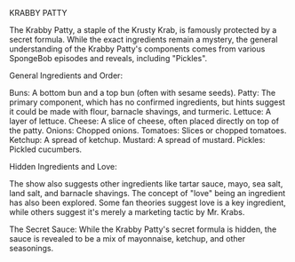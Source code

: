 KRABBY PATTY

The Krabby Patty, a staple of the Krusty Krab, is famously protected by a secret formula. While the exact ingredients remain a mystery, the general understanding of the Krabby Patty's components comes from various SpongeBob episodes and reveals, including "Pickles". 

General Ingredients and Order:

Buns: A bottom bun and a top bun (often with sesame seeds).
Patty: The primary component, which has no confirmed ingredients, but hints suggest it could be made with flour, barnacle shavings, and turmeric.
Lettuce: A layer of lettuce.
Cheese: A slice of cheese, often placed directly on top of the patty.
Onions: Chopped onions.
Tomatoes: Slices or chopped tomatoes.
Ketchup: A spread of ketchup.
Mustard: A spread of mustard.
Pickles: Pickled cucumbers. 

Hidden Ingredients and Love:

The show also suggests other ingredients like tartar sauce, mayo, sea salt, land salt, and barnacle shavings. 
The concept of "love" being an ingredient has also been explored. 
Some fan theories suggest love is a key ingredient, while others suggest it's merely a marketing tactic by Mr. Krabs. 

The Secret Sauce:
While the Krabby Patty's secret formula is hidden, the sauce is revealed to be a mix of mayonnaise, ketchup, and other seasonings. 